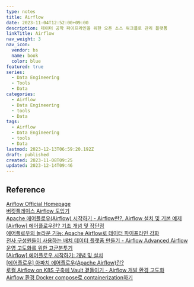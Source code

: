 ```yaml
---
type: notes
title: Airflow
date: 2023-11-04T12:52:00+09:00
description: 데이터 공학 파이프라인을 위한 오픈 소스 워크플로 관리 플랫폼
linkTitle: Airflow
nav_weight: 3
nav_icon:
  vendor: bs
  name: book
  color: blue
featured: true
series:
  - Data Engineering
  - Tools
  - Data
categories:
  - Airflow
  - Data Engineering
  - tools
  - Data
tags:
  - Airflow
  - Data Engineering
  - tools
  - Data
lastmod: 2023-12-13T06:59:20.192Z
draft: published
created: 2023-11-08T09:25
updated: 2023-12-14T09:46
---
```


## Reference

[Ariflow Official Homepage](https://airflow.apache.org/)  
[버킷플레이스 Airflow 도입기](https://www.bucketplace.com/post/2021-04-13-%EB%B2%84%ED%82%B7%ED%94%8C%EB%A0%88%EC%9D%B4%EC%8A%A4-airflow-%EB%8F%84%EC%9E%85%EA%B8%B0/)  
[Apache 에어플로우(Airflow) 시작하기 - Airflow란?, Airflow 설치 및 기본 예제](https://lsjsj92.tistory.com/631)  
[[Airflow] 에어플로우란? 기초 개념 및 장단점](https://velog.io/@sophi_e/Airflow-%EA%B8%B0%EC%B4%88-%EA%B0%9C%EB%85%90-%EB%B0%8F-%EC%9E%A5%EB%8B%A8%EC%A0%90)  
[에어플로우의 놀라운 기능: Apache Airflow로 데이터 파이프라인 강화](https://techscene.tistory.com/entry/%EC%97%90%EC%96%B4%ED%94%8C%EB%A1%9C%EC%9A%B0-Apache-Airflow-%EB%8D%B0%EC%9D%B4%ED%84%B0-%ED%8C%8C%EC%9D%B4%ED%94%84%EB%9D%BC%EC%9D%B8)  
[전사 구성원들이 사용하는 배치 데이터 플랫폼 만들기 - Airflow Advanced Airflow 운영 고도화를 위한 고군분투기](https://tech.socarcorp.kr/data/2022/11/09/advanced-airflow-for-databiz.html)  
[[Airflow] 에어플로우 시작하기: 개념 및 설치](https://data-engineer-tech.tistory.com/30)  
[[에어플로우] 아파치 에어플로우(Apache Airflow)란?](https://6mini.github.io/data%20engineering/2021/12/29/airflow/)  
[로컬 Airflow on K8S 구축에 Vault 곁들이기 - Airflow 개발 환경 고도화](https://blog.doctor-cha.com/buliding-local-airflow-and-apply-vault)  
[Airflow 환경 Docker compose로 containerization하기](https://medium.com/naver-place-dev/airflow-%ED%99%98%EA%B2%BD-docker-compose%EB%A1%9C-containerization%ED%95%98%EA%B8%B0-4770addae789)

